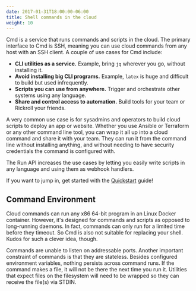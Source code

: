 ```yaml
---
date: 2017-01-31T18:00:00-06:00
title: Shell commands in the cloud
weight: 10
---
```


Cmd is a service that runs commands and scripts in the cloud. The primary
interface to Cmd is SSH, meaning you can use cloud commands from any host
with an SSH client. A couple of use cases for Cmd include:

 * **CLI utilities as a service.** Example, bring `jq` wherever you go, without installing it.
 * **Avoid installing big CLI programs.** Example, `latex` is huge and difficult to build but used infrequently.
 * **Scripts you can use from anywhere.** Trigger and orchestrate other systems using any language.
 * **Share and control access to automation.** Build tools for your team or Rickroll your friends.

A very common use case is for sysadmins and operators to build cloud scripts to deploy an app or website. Whether you use Ansible or Terraform or any other command line tool, you can wrap it all up into a cloud command and share it with your team. They can run it from the command line without installing anything, and without needing to have security credentials the command is configured with.

The Run API increases the use cases by letting you easily write scripts in any language and using them as webhook handlers.

If you want to jump in, get started with the [Quickstart](/quickstart/) guide!

## Command Environment

Cloud commands can run any x86 64-bit program in an Linux Docker container.
However, it's designed for commands and scripts as opposed to long-running
daemons. In fact, commands can only run for a limited time before they timeout.
So Cmd is also not suitable for replacing your shell. Kudos for such a clever
idea, though.

Commands are unable to listen on addressable ports. Another important constraint
of commands is that they are stateless. Besides configured environment
variables, nothing persists across command runs. If the command makes a file, it
will not be there the next time you run it. Utilities that expect files on the
filesystem will need to be wrapped so they can receive the file(s) via STDIN.
